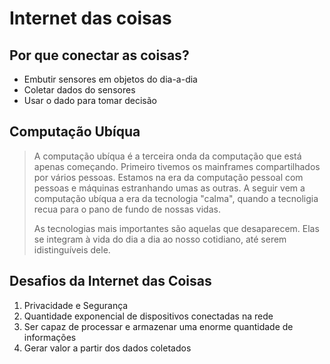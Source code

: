 # Internet das coisas

## Por que conectar as coisas?

- Embutir sensores em objetos do dia-a-dia
- Coletar dados do sensores
- Usar o dado para tomar decisão

## Computação Ubíqua

>  A computação ubíqua é a terceira onda da computação que está apenas começando. Primeiro tivemos os mainframes compartilhados por vários pessoas. Estamos na era da computação pessoal com pessoas e máquinas estranhando umas as outras. A seguir vem a computação ubíqua a era da tecnologia "calma", quando a tecnoligia recua para o pano de fundo de nossas vidas.
>
> As tecnologias mais importantes são aquelas que desaparecem. Elas se integram à vida do dia a dia ao nosso cotidiano, até serem idistinguíveis dele.



## Desafios da Internet das Coisas

1. Privacidade e Segurança
2. Quantidade exponencial de dispositivos conectadas na rede
3. Ser capaz de processar e armazenar uma enorme quantidade de informações
4. Gerar valor a partir dos dados coletados



